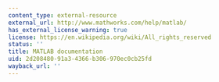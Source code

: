 ```yaml
---
content_type: external-resource
external_url: http://www.mathworks.com/help/matlab/
has_external_license_warning: true
license: https://en.wikipedia.org/wiki/All_rights_reserved
status: ''
title: MATLAB documentation
uid: 2d208480-91a3-4366-b306-970ec0cb25fd
wayback_url: ''
---
```

